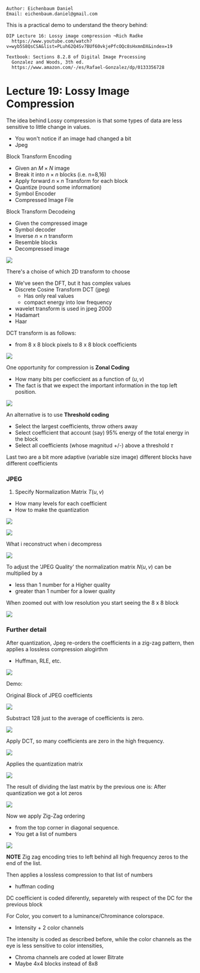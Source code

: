 ```
Author: Eichenbaum Daniel
Email: eichenbaum.daniel@gmail.com
```
This is a practical demo to understand the theory behind:
```
DIP Lecture 16: Lossy image compression ¬Rich Radke
  https://www.youtube.com/watch?v=wyb5S8QsCSA&list=PLuh62Q4Sv7BUf60vkjePfcOQc8sHxmnDX&index=19

Textbook: Sections 8.2.8 of Digital Image Processing
  Gonzalez and Woods, 3th ed.  
  https://www.amazon.com/-/es/Rafael-Gonzalez/dp/0133356728  
```

# Lecture 19: Lossy Image Compression

The idea behind Lossy compression is that some types of data are less sensitive to little change in values.
- You won't notice if an image had changed a bit
- Jpeg

Block Transform Encoding
- Given an $M\times N$ image
- Break it into $n\times n$ blocks (i.e. n=8,16)
- Apply forward $n\times n$ Transform for each block
- Quantize (round some information)
- Symbol Encoder
- Compressed Image File

Block Transform Decodeing
- Given the compressed image
- Symbol decoder
- Inverse $n\times n$ transform
- Resemble blocks
- Decompressed image

![](1_lossy_transform.jpg)

There's a choise of which 2D transform to choose
- We've seen the DFT, but it has complex values
- Discrete Cosine Transform DCT (jpeg)
  - Has only real values
  - compact energy into low frequency
- wavelet transform is used in jpeg 2000
- Hadamart
- Haar

DCT transform is as follows:
- from 8 x 8 block pixels to 8 x 8 block coefficients
  
![](2_lossy_transform.jpg)

One opportunity for compression is **Zonal Coding**
- How many bits per coeficcient as a function of $(u,v)$
- The fact is that we expect the important information in the top left position.

![](3_lossy_transform.jpg)

An alternative is to use **Threshold coding**
- Select the largest coefficients, throw others away
- Select coefficient that account (say) 95% energy of the total energy in the block
- Select all coefficients (whose magnitud +/-) above a threshold $\tau$

Last two are a bit more adaptive (variable size image) different blocks have different coefficients


### JPEG
1. Specify Normalization Matrix $T(u,v)$
- How many levels for each coefficient
- How to make the quantization
  
![](4_lossy_transform.jpg)

![](5_lossy_transform.jpg)

What i reconstruct when i decompress

![](6_lossy_transform.jpg)

To adjust the 'JPEG Quality' the normalization matrix $N(u,v)$ can be multiplied by a
- less than 1 number for a Higher quality
- greater than 1 number for a lower quality

When zoomed out with low resolution you start seeing the 8 x 8 block

![](7_lossy_transform.jpg)

### Further detail
After quantization, Jpeg re-orders the coefficients in a zig-zag pattern, then applies a lossless compression alogirthm
- Huffman, RLE, etc.


![](8_lossy_transform.jpg)

Demo:

Original Block of JPEG coefficients

![](9_lossy_transform.jpg)

Substract 128 just to the average of coefficients is zero.

![](10_lossy_transform.jpg)

Apply DCT, so many coefficients are zero in the high frequency.

![](11_lossy_transform.jpg)

Applies the quantization matrix 

![](12_lossy_transform.jpg)

The result of dividing the last matrix by the previous one is:
After quantization we got a lot zeros

![](13_lossy_transform.jpg)

Now we apply Zig-Zag ordering
- from the top corner in diagonal sequence.
- You get a list of numbers
  
![](14_lossy_transform.jpg)

**NOTE** Zig zag encoding tries to left behind all high frequency zeros to the end of the list.

Then applies a lossless compression to that list of numbers
- huffman coding


DC coefficient is coded diferently, separetely with respect of the DC for the previous block

For Color, you convert to a luminance/Chrominance colorspace.
- Intensity + 2 color channels

The intensity is coded as described before, while the color channels as the eye is less sensitive to color intensities,
- Chroma channels are coded at lower Bitrate
- Maybe 4x4 blocks instead of 8x8


